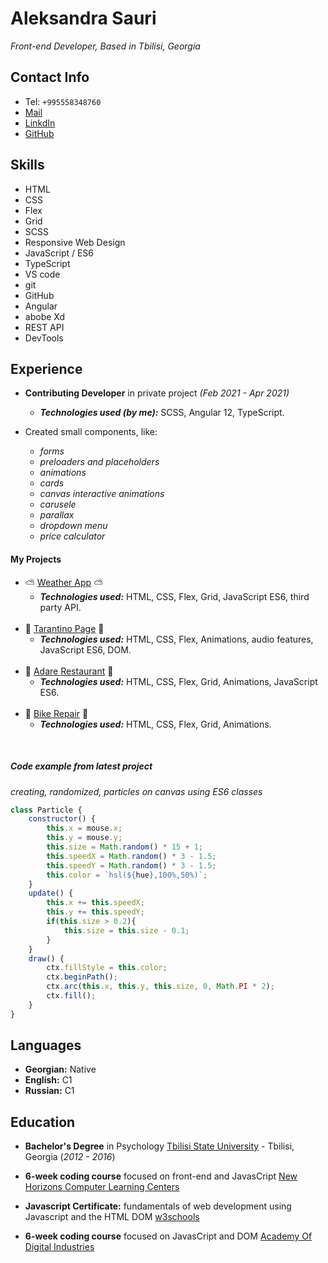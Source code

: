 # Aleksandra Sauri

_Front-end Developer, Based in Tbilisi, Georgia_

## Contact Info

- Tel: `+995558348760`
- [Mail](alexandrasauri19@gmail.com)
- [LinkdIn](https://www.linkedin.com/in/alexandra-sauri-8273ba150/)
- [GitHub](https://github.com/a1excpunk)

## Skills

- HTML
- CSS
- Flex
- Grid
- SCSS
- Responsive Web Design
- JavaScript / ES6
- TypeScript
- VS code
- git
- GitHub
- Angular
- abobe Xd
- REST API
- DevTools

## Experience

- **Contributing Developer** in private project _(Feb 2021 - Apr 2021)_
    - **_Technologies used (by me):_** SCSS, Angular 12, TypeScript.

- Created small components, like: 
    - _forms_
    - _preloaders and placeholders_
    - _animations_
    - _cards_
    - _canvas interactive animations_
    - _carusele_
    - _parallax_
    - _dropdown menu_
    - _price calculator_

#### My Projects
- ⛅ [Weather App](https://a1excpunk.github.io/weatherApp/) ⛅
    - **_Technologies used:_** HTML, CSS, Flex, Grid, JavaScript ES6, third party API.
    <br>
- 🔪 [Tarantino Page](https://a1excpunk.github.io/tribute-page/index.html) 🔪
    - **_Technologies used:_** HTML, CSS, Flex, Animations, audio features, JavaScript ES6, DOM.
    <br>
- 🥗 [Adare Restaurant](https://a1excpunk.github.io/restourant/index.html) 🥗
    - **_Technologies used:_** HTML, CSS, Flex, Grid, Animations, JavaScript ES6.
    <br>
- 🚴 [Bike Repair](https://a1excpunk.github.io/bike-repairs/index.html) 🚴
    - **_Technologies used:_** HTML, CSS, Flex, Grid, Animations.

<br>

##### Code example from latest project
 *creating, randomized, particles on canvas using ES6 classes*

```javascript
class Particle {
    constructor() {
        this.x = mouse.x;
        this.y = mouse.y;
        this.size = Math.random() * 15 + 1;
        this.speedX = Math.random() * 3 - 1.5;
        this.speedY = Math.random() * 3 - 1.5;
        this.color = `hsl(${hue},100%,50%)`;
    }
    update() {
        this.x += this.speedX;
        this.y += this.speedY;
        if(this.size > 0.2){
            this.size = this.size - 0.1;
        }
    }
    draw() {
        ctx.fillStyle = this.color;
        ctx.beginPath();
        ctx.arc(this.x, this.y, this.size, 0, Math.PI * 2);
        ctx.fill();
    }
}
```

## Languages

- **Georgian:** Native
- **English:** C1
- **Russian:** C1


## Education

- **Bachelor's Degree** in Psychology
[Tbilisi State University](https://www.tsu.ge/en) - Tbilisi, Georgia (_2012 - 2016_)

- **6-week coding course** focused on front-end and JavasCript
[New Horizons Computer Learning Centers](https://www.newhorizons.com/)

- **Javascript Certificate:** fundamentals of web development using Javascript and the HTML DOM
[w3schools](https://certification.w3schools.com/w3certified.asp?id=12861192)

- **6-week coding course** focused on JavasCript and DOM
[Academy Of Digital Industries](https://digitaledu.ge/)
